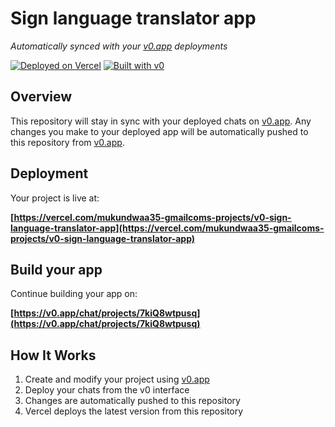 # Sign language translator app

*Automatically synced with your [v0.app](https://v0.app) deployments*

[![Deployed on Vercel](https://img.shields.io/badge/Deployed%20on-Vercel-black?style=for-the-badge&logo=vercel)](https://vercel.com/mukundwaa35-gmailcoms-projects/v0-sign-language-translator-app)
[![Built with v0](https://img.shields.io/badge/Built%20with-v0.app-black?style=for-the-badge)](https://v0.app/chat/projects/7kiQ8wtpusq)

## Overview

This repository will stay in sync with your deployed chats on [v0.app](https://v0.app).
Any changes you make to your deployed app will be automatically pushed to this repository from [v0.app](https://v0.app).

## Deployment

Your project is live at:

**[https://vercel.com/mukundwaa35-gmailcoms-projects/v0-sign-language-translator-app](https://vercel.com/mukundwaa35-gmailcoms-projects/v0-sign-language-translator-app)**

## Build your app

Continue building your app on:

**[https://v0.app/chat/projects/7kiQ8wtpusq](https://v0.app/chat/projects/7kiQ8wtpusq)**

## How It Works

1. Create and modify your project using [v0.app](https://v0.app)
2. Deploy your chats from the v0 interface
3. Changes are automatically pushed to this repository
4. Vercel deploys the latest version from this repository
